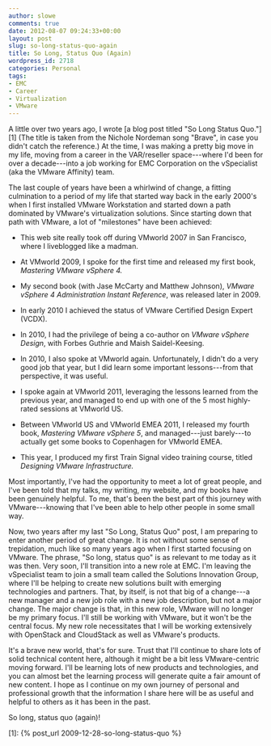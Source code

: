 ```yaml
---
author: slowe
comments: true
date: 2012-08-07 09:24:33+00:00
layout: post
slug: so-long-status-quo-again
title: So Long, Status Quo (Again)
wordpress_id: 2718
categories: Personal
tags:
- EMC
- Career
- Virtualization
- VMware
---
```


A little over two years ago, I wrote [a blog post titled "So Long Status Quo."][1] (The title is taken from the Nichole Nordeman song "Brave", in case you didn't catch the reference.) At the time, I was making a pretty big move in my life, moving from a career in the VAR/reseller space---where I'd been for over a decade---into a job working for EMC Corporation on the vSpecialist (aka the VMware Affinity) team.

The last couple of years have been a whirlwind of change, a fitting culmination to a period of my life that started way back in the early 2000's when I first installed VMware Workstation and started down a path dominated by VMware's virtualization solutions. Since starting down that path with VMware, a lot of "milestones" have been achieved:

* This web site really took off during VMworld 2007 in San Francisco, where I liveblogged like a madman.

* At VMworld 2009, I spoke for the first time and released my first book, _Mastering VMware vSphere 4._

* My second book (with Jase McCarty and Matthew Johnson), _VMware vSphere 4 Administration Instant Reference_, was released later in 2009.

* In early 2010 I achieved the status of VMware Certified Design Expert (VCDX).

* In 2010, I had the privilege of being a co-author on _VMware vSphere Design_, with Forbes Guthrie and Maish Saidel-Keesing.

* In 2010, I also spoke at VMworld again. Unfortunately, I didn't do a very good job that year, but I did learn some important lessons---from that perspective, it was useful.

* I spoke again at VMworld 2011, leveraging the lessons learned from the previous year, and managed to end up with one of the 5 most highly-rated sessions at VMworld US.

* Between VMworld US and VMworld EMEA 2011, I released my fourth book, _Mastering VMware vSphere 5_, and managed---just barely---to actually get some books to Copenhagen for VMworld EMEA.

* This year, I produced my first Train Signal video training course, titled _Designing VMware Infrastructure._

Most importantly, I've had the opportunity to meet a lot of great people, and I've been told that my talks, my writing, my website, and my books have been genuinely helpful. To me, that's been the best part of this journey with VMware---knowing that I've been able to help other people in some small way.

Now, two years after my last "So Long, Status Quo" post, I am preparing to enter another period of great change. It is not without some sense of trepidation, much like so many years ago when I first started focusing on VMware. The phrase, "So long, status quo" is as relevant to me today as it was then. Very soon, I'll transition into a new role at EMC. I'm leaving the vSpecialist team to join a small team called the Solutions Innovation Group, where I'll be helping to create new solutions built with emerging technologies and partners. That, by itself, is not that big of a change---a new manager and a new job role with a new job description, but not a major change. The major change is that, in this new role, VMware will no longer be my primary focus. I'll still be working with VMware, but it won't be the central focus. My new role necessitates that I will be working extensively with OpenStack and CloudStack as well as VMware's products.

It's a brave new world, that's for sure. Trust that I'll continue to share lots of solid technical content here, although it might be a bit less VMware-centric moving forward. I'll be learning lots of new products and technologies, and you can almost bet the learning process will generate quite a fair amount of new content. I hope as I continue on my own journey of personal and professional growth that the information I share here will be as useful and helpful to others as it has been in the past.

So long, status quo (again)!

[1]: {% post_url 2009-12-28-so-long-status-quo %}
